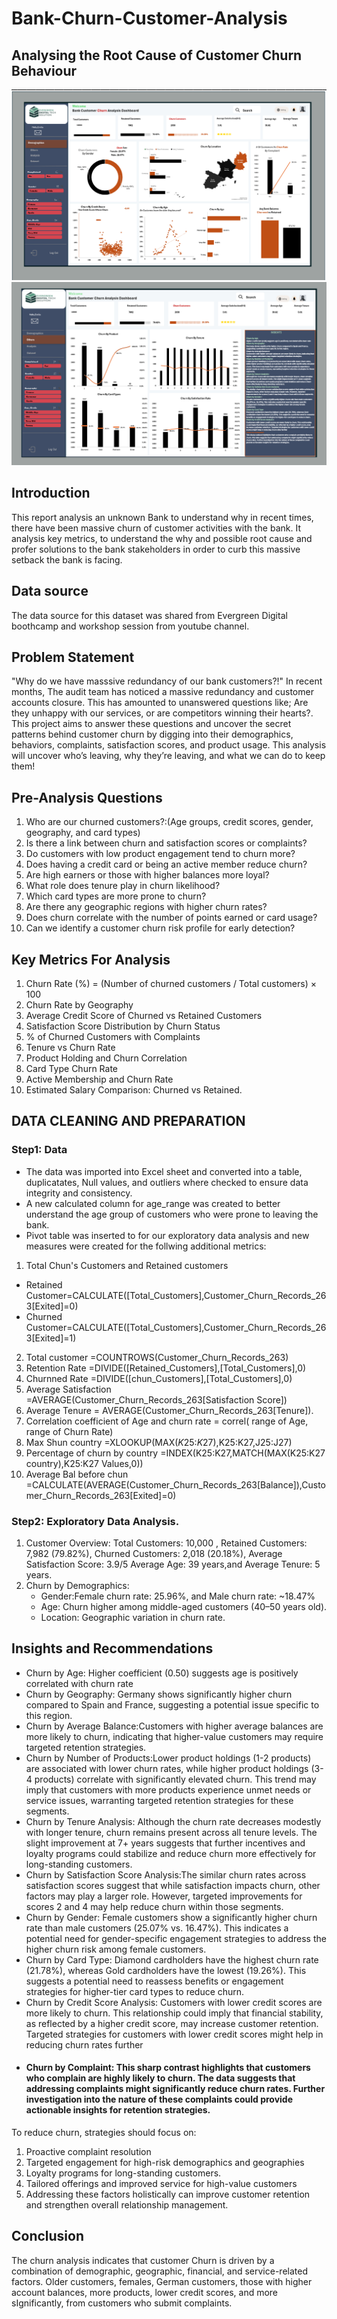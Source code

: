 # Bank-Churn-Customer-Analysis
## Analysing the Root Cause of Customer Churn Behaviour

![Dashboard](https://github.com/EEmilyA/Bank-Churn-Customer-Analysis/blob/main/Demograph.png)
![Dashboard](https://github.com/EEmilyA/Bank-Churn-Customer-Analysis/blob/main/Correlation.png)

## Introduction
This report analysis an unknown Bank to understand why in recent times, there have been massive churn of customer activities with the bank. It analysis key metrics, to understand the why and possible root cause and profer solutions to the bank stakeholders in order to curb this massive setback the bank is facing.

## Data source
The data source for this dataset was shared from Evergreen Digital boothcamp and workshop session from youtube channel. 

## Problem Statement
"Why do we have masssive redundancy of our bank customers?!"
In recent months, The audit team has noticed a massive redundancy and customer accounts closure. This has amounted to unanswered questions like; Are they unhappy with our services, or are competitors winning their hearts?. This project aims to answer these questions and uncover the secret patterns behind customer churn by digging into their demographics, behaviors, complaints, satisfaction scores, and product usage. This analysis will uncover who’s leaving, why they’re leaving, and what we can do to keep them!

## Pre-Analysis Questions
1. Who are our churned customers?:(Age groups, credit scores, gender, geography, and card types)
2. Is there a link between churn and satisfaction scores or complaints?
3. Do customers with low product engagement tend to churn more?
4. Does having a credit card or being an active member reduce churn?
5. Are high earners or those with higher balances more loyal?
6. What role does tenure play in churn likelihood?
7. Which card types are more prone to churn?
8. Are there any geographic regions with higher churn rates?
9. Does churn correlate with the number of points earned or card usage?
10. Can we identify a customer churn risk profile for early detection?

## Key Metrics For Analysis
1. Churn Rate (%) = (Number of churned customers / Total customers) × 100
2. Churn Rate by Geography
3. Average Credit Score of Churned vs Retained Customers
4. Satisfaction Score Distribution by Churn Status
5. % of Churned Customers with Complaints
6. Tenure vs Churn Rate
7. Product Holding and Churn Correlation
8. Card Type Churn Rate
9. Active Membership and Churn Rate
10. Estimated Salary Comparison: Churned vs Retained.

## DATA CLEANING AND PREPARATION
### Step1: Data 
- The data was imported into Excel sheet and converted into a table, duplicatates, Null values, and outliers where checked to ensure data integrity and consistency.
- A new calculated column for age_range was created to better understand the age group of customers who were prone to leaving the bank.
- Pivot table was inserted to for our exploratory data analysis and new measures were created for the follwing additional metrics:
 1. Total Chun's Customers and Retained customers
   - Retained Customer=CALCULATE([Total_Customers],Customer_Churn_Records_263[Exited]=0)
   - Churned Customer=CALCULATE([Total_Customers],Customer_Churn_Records_263[Exited]=1)
 2. Total customer =COUNTROWS(Customer_Churn_Records_263)
 3. Retention Rate =DIVIDE([Retained_Customers],[Total_Customers],0)
 4. Churnned Rate =DIVIDE([chun_Customers],[Total_Customers],0)
 5. Average Satisfaction =AVERAGE(Customer_Churn_Records_263[Satisfaction Score])
 6. Average Tenure = AVERAGE(Customer_Churn_Records_263[Tenure]).
 7. Correlation coefficient of Age and churn rate = correl( range of Age, range of Churn Rate)
 8. Max Shun country =XLOOKUP(MAX($K$25:$K$27),K25:K27,J25:J27)
 9. Percentage of churn by  country =INDEX(K25:K27,MATCH(MAX(K25:K27 country),K25:K27 Values,0))
 10. Average Bal before chun =CALCULATE(AVERAGE(Customer_Churn_Records_263[Balance]),Customer_Churn_Records_263[Exited]=0)


### Step2: Exploratory Data Analysis.
1. Customer Overview:
Total Customers: 10,000 , Retained Customers: 7,982 (79.82%), Churned Customers: 2,018 (20.18%), Average Satisfaction Score: 3.9/5 Average Age: 39 years,and Average Tenure: 5 years.
2. Churn by Demographics:
   - Gender:Female churn rate: 25.96%, and Male churn rate: ~18.47%
   - Age: Churn higher among middle-aged customers (40–50 years old).
   - Location: Geographic variation in churn rate.

## Insights and Recommendations
- Churn by Age: Higher coefficient (0.50) suggests age is positively correlated with churn rate
- Churn by Geography: Germany shows significantly higher churn compared to Spain and France, suggesting a potential issue specific to this region.
- Churn by Average Balance:Customers with higher average balances are more likely to churn, indicating that higher-value customers may require targeted retention strategies.
- Churn by Number of Products:Lower product holdings (1-2 products) are associated with lower churn rates, while higher product holdings (3-4 products) correlate with significantly elevated churn. This trend may imply that customers with more products experience unmet needs or service issues, warranting targeted retention strategies for these segments.
- Churn by Tenure Analysis: Although the churn rate decreases modestly with longer tenure, churn remains present across all tenure levels. The slight improvement at 7+ years suggests that further incentives and loyalty programs could stabilize and reduce churn more effectively for long-standing customers.
- Churn by Satisfaction Score Analysis:The similar churn rates across satisfaction scores suggest that while satisfaction impacts churn, other factors may play a larger role. However, targeted improvements for scores 2 and 4 may help reduce churn within those segments.
- Churn by Gender: Female customers show a significantly higher churn rate than male customers (25.07% vs. 16.47%). This indicates a potential need for gender-specific engagement strategies to address the higher churn risk among female customers.
- Churn by Card Type: Diamond cardholders have the highest churn rate (21.78%), whereas Gold cardholders have the lowest (19.26%). This suggests a potential need to reassess benefits or engagement strategies for higher-tier card types to reduce churn.
- Churn by Credit Score Analysis: Customers with lower credit scores are more likely to churn. This relationship could imply that financial stability, as reflected by a higher credit score, may increase customer retention. Targeted strategies for customers with lower credit scores might help in reducing churn rates further
- #### Churn by Complaint: This sharp contrast highlights that customers who complain are highly likely to churn. The data suggests that addressing complaints might significantly reduce churn rates. Further investigation into the nature of these complaints could provide actionable insights for retention strategies.
To reduce churn, strategies should focus on:
1. Proactive complaint resolution
2. Targeted engagement for high-risk demographics and geographies
3. Loyalty programs for long-standing customers.
4. Tailored offerings and improved service for high-value customers
5. Addressing these factors holistically can improve customer retention and strengthen overall relationship management.

## Conclusion
The churn analysis indicates that customer Churn is driven by a combination of demographic, geographic, financial, and service-related factors. Older customers, females, German customers, those with higher account balances, more products, lower credit scores, and  more sIgnificantly, from customers who submit complaints.



